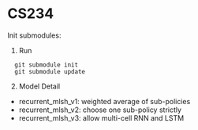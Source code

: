 # CS234

Init submodules:
1. Run 

```shell
  git submodule init
  git submodule update
```
2. Model Detail

* recurrent_mlsh_v1: weighted average of sub-policies
* recurrent_mlsh_v2: choose one sub-policy strictly
* recurrent_mlsh_v3: allow multi-cell RNN and LSTM
